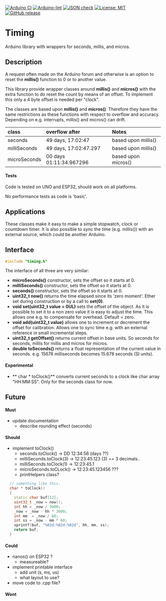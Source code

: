 [![Arduino CI](https://github.com/RobTillaart/timing/workflows/Arduino%20CI/badge.svg)](https://github.com/marketplace/actions/arduino_ci)
[![Arduino-lint](https://github.com/RobTillaart/timing/actions/workflows/arduino-lint.yml/badge.svg)](https://github.com/RobTillaart/timing/actions/workflows/arduino-lint.yml)
[![JSON check](https://github.com/RobTillaart/timing/actions/workflows/jsoncheck.yml/badge.svg)](https://github.com/RobTillaart/timing/actions/workflows/jsoncheck.yml)
[![License: MIT](https://img.shields.io/badge/license-MIT-green.svg)](https://github.com/RobTillaart/timing/blob/master/LICENSE)
[![GitHub release](https://img.shields.io/github/release/RobTillaart/timing.svg?maxAge=3600)](https://github.com/RobTillaart/timing/releases)


# Timing

Arduino library with wrappers for seconds, millis, and micros.


## Description

A request often made on the Arduino forum and otherwise is an option to reset
the **millis()** function to 0 or to another value.

This library provide wrapper classes around **millis()** and **micros()**
with the extra function to do reset the count by means of an offset.
To implement this only a 4 byte offset is needed per "clock".

The classes are based upon **millis()** and **micros()**.
Therefore they have the same restrictions as these functions with respect to
overflow and accuracy. Depending on e.g. interrupts, millis() and micros() can drift.


|  class         |  overflow after            |  Notes                |
|:---------------|:---------------------------|:----------------------|
|  seconds       |  49 days, 17:02:47         |  based upon millis()  |
|  milliSeconds  |  49 days, 17:02:47.297     |  based upon millis()  |
|  microSeconds  |  00 days  01:11:34.967296  |  based upon micros()  |


#### Tests

Code is tested on UNO and ESP32, should work on all platforms.

No performance tests as code is 'basic'.


## Applications

These classes make it easy to make a simple stopwatch, clock or countdown timer.
It is also possible to sync the time (e.g. millis()) with an external source,
which could be another Arduino.


## Interface

```cpp
#include "timing.h"
```

The interface of all three are very similar:

- **microSeconds()** constructor, sets the offset so it starts at 0.
- **milliSeconds()** constructor, sets the offset so it starts at 0.
- **seconds()** constructor, sets the offset so it starts at 0.
- **uint32_t now()** returns the time elapsed since its 'zero moment'.
Ether set during construction or by a call to **set(0)**.
- **void set(uint32_t value = 0UL)** sets the offset of the object.
As it is possible to set it to a non zero value it is easy to adjust the time.
This allows one e.g. to compensate for overhead. Default = zero.
- **void add(uint32_t value)** allows one to increment or decrement the offset for calibration.
Allows one to sync time e.g. with an external reference in small incremental steps.
- **uint32_t getOffset()** returns current offset in base units.
So seconds for seconds, millis for millis and micros for micros.
- **double toSeconds()** returns a float representation of the current value in seconds.
e.g. 15678 milliseconds becomes 15.678 seconds (SI units).

#### Experimental

- ** char \* toClock()** converts current seconds to a clock like char array "HH:MM:SS".
Only for the seconds class for now.


## Future

#### Must

- update documentation
  - describe rounding effect (seconds)

#### Should

- implement toClock()
  - seconds.toClock() -> DD 12:34:56  (days ??)
  - milliSeconds.toClock(3) -> 12:23:45.123    (3) == 3 decimals..
  - milliSeconds.toClock(1) -> 12:23:45.1
  - microSeconds.toCLock()  -> 12:23:45.123456  ???
  - printHelpers class?


```cpp
  // something like this.
  char * toClock()
  {
    static char buf[12];
    uint32_t _now = now();
    int hh = _now / 3600;
    _now = _now - hh * 3600;
    int mm  = _now / 60;
    int ss = _now - mm * 60;
    sprintf(buf, "%02d:%02d:%02d", hh, mm, ss);
    return buf;
  }
```


#### Could

- nanos() on ESP32 ?
  - measureable?
- implement printable interface
  - add unit (s, ms, us)
  - what layout to use?
- move code to .cpp file?

#### Wont

